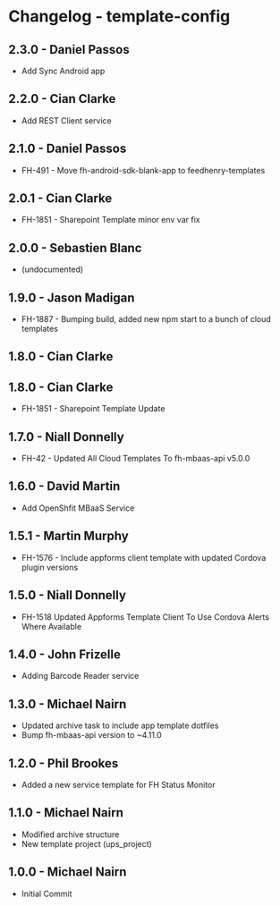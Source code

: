 # Changelog - template-config

## 2.3.0 - Daniel Passos
* Add Sync Android app

## 2.2.0 - Cian Clarke
* Add REST Client service

## 2.1.0 - Daniel Passos
* FH-491 - Move fh-android-sdk-blank-app to feedhenry-templates

## 2.0.1 - Cian Clarke
* FH-1851 - Sharepoint Template minor env var fix

## 2.0.0 - Sebastien Blanc
* (undocumented)

## 1.9.0 - Jason Madigan
* FH-1887 - Bumping build, added new npm start to a bunch of cloud templates

## 1.8.0 - Cian Clarke

## 1.8.0 - Cian Clarke
* FH-1851 - Sharepoint Template Update

## 1.7.0 - Niall Donnelly
* FH-42 - Updated All Cloud Templates To fh-mbaas-api v5.0.0

## 1.6.0 - David Martin
* Add OpenShfit MBaaS Service

## 1.5.1 - Martin Murphy
* FH-1576 - Include appforms client template with updated Cordova plugin versions

## 1.5.0 - Niall Donnelly
* FH-1518 Updated Appforms Template Client To Use Cordova Alerts Where Available

## 1.4.0 - John Frizelle
* Adding Barcode Reader service

## 1.3.0 - Michael Nairn
* Updated archive task to include app template dotfiles
* Bump fh-mbaas-api version to ~4.11.0

## 1.2.0 - Phil Brookes
* Added a new service template for FH Status Monitor

## 1.1.0 - Michael Nairn
* Modified archive structure
* New template project (ups_project)

## 1.0.0 - Michael Nairn
* Initial Commit

